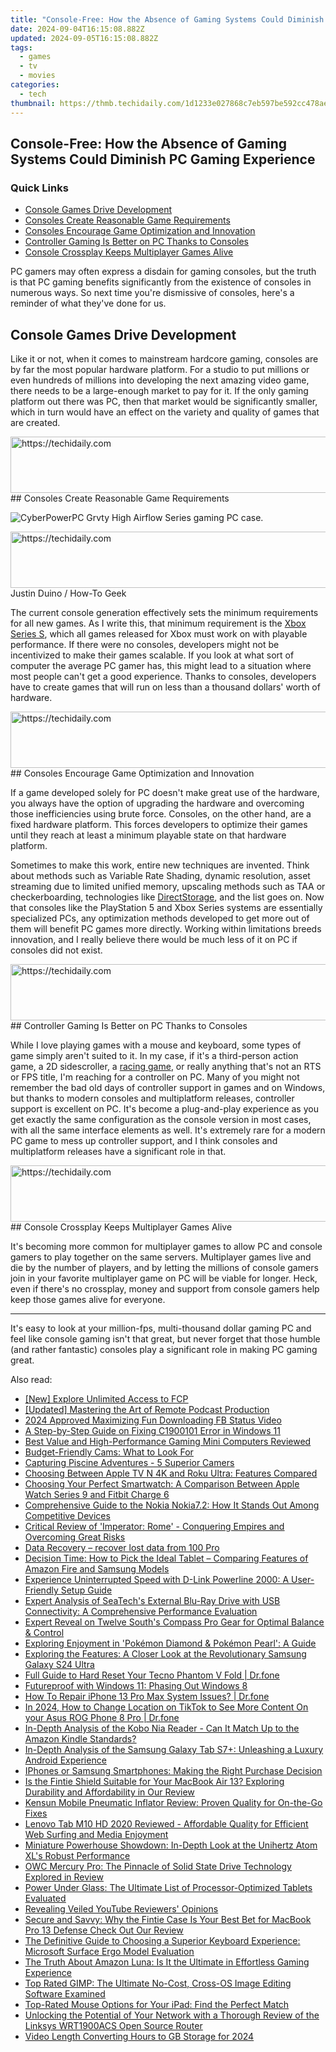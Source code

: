 ```yaml
---
title: "Console-Free: How the Absence of Gaming Systems Could Diminish PC Gaming Experience"
date: 2024-09-04T16:15:08.882Z
updated: 2024-09-05T16:15:08.882Z
tags:
  - games
  - tv
  - movies
categories:
  - tech
thumbnail: https://thmb.techidaily.com/1d1233e027868c7eb597be592cc478aeb7aba77b444eae6e981167865c0c0478.jpg
---
```


## Console-Free: How the Absence of Gaming Systems Could Diminish PC Gaming Experience

### Quick Links

* [Console Games Drive Development](https://screen-recording.techidaily.com/new-best-apps-to-modify-your-voice-on-commute-for-2024/)
* [Consoles Create Reasonable Game Requirements](https://tech-hub.techidaily.com/ais-generational-journey-into-falsehood-spreaders/)
* [Consoles Encourage Game Optimization and Innovation](https://fox-that.techidaily.com/disabling-ringback-tones-on-your-apple-tablet-a-guide-for-managing-iphone-ipad-connection-sounds/)
* [Controller Gaming Is Better on PC Thanks to Consoles](https://youtube-sure.techidaily.com/ring-the-costs-and-advantages-of-various-youtube-plans-for-2024/)
* [Console Crossplay Keeps Multiplayer Games Alive](https://tech-hub.techidaily.com/keep-content-safe-stop-bot-harvesters/)

 PC gamers may often express a disdain for gaming consoles, but the truth is that PC gaming benefits significantly from the existence of consoles in numerous ways. So next time you're dismissive of consoles, here's a reminder of what they've done for us.

##  Console Games Drive Development

 Like it or not, when it comes to mainstream hardcore gaming, consoles are by far the most popular hardware platform. For a studio to put millions or even hundreds of millions into developing the next amazing video game, there needs to be a large-enough market to pay for it. If the only gaming platform out there was PC, then that market would be significantly smaller, which in turn would have an effect on the variety and quality of games that are created.

<!-- affiliate ads begin -->
<a href="https://imp.i357552.net/c/5597632/1013424/11832" target="_top" id="1013424">
  <img src="//a.impactradius-go.com/display-ad/11832-1013424" border="0" alt="https://techidaily.com" width="728" height="90"/>
</a>
<img height="0" width="0" src="https://imp.i357552.net/i/5597632/1013424/11832" style="position:absolute;visibility:hidden;" border="0" />
<!-- affiliate ads end -->
##  Consoles Create Reasonable Game Requirements

![CyberPowerPC Grvty High Airflow Series gaming PC case.](https://static1.howtogeekimages.com/wordpress/wp-content/uploads/2023/10/52651356479_64da2bb7da_o.jpg) 

<!-- affiliate ads begin -->
<a href="https://appsumo.8odi.net/c/5597632/2043603/7443" target="_top" id="2043603">
  <img src="//a.impactradius-go.com/display-ad/7443-2043603" border="0" alt="https://techidaily.com" width="728" height="90"/>
</a>
<img height="0" width="0" src="https://appsumo.8odi.net/i/5597632/2043603/7443" style="position:absolute;visibility:hidden;" border="0" />
<!-- affiliate ads end -->
Justin Duino / How-To Geek

 The current console generation effectively sets the minimum requirements for all new games. As I write this, that minimum requirement is the [Xbox Series S](https://win11-tips.techidaily.com/addressing-vscode-shutdown-problems-on-windows-11/), which all games released for Xbox must work on with playable performance. If there were no consoles, developers might not be incentivized to make their games scalable. If you look at what sort of computer the average PC gamer has, this might lead to a situation where most people can't get a good experience. Thanks to consoles, developers have to create games that will run on less than a thousand dollars' worth of hardware.

<!-- affiliate ads begin -->
<a href="https://laganoo.pxf.io/c/5597632/1528688/16446" target="_top" id="1528688">
  <img src="//a.impactradius-go.com/display-ad/16446-1528688" border="0" alt="https://techidaily.com" width="728" height="90"/>
</a>
<img height="0" width="0" src="https://laganoo.pxf.io/i/5597632/1528688/16446" style="position:absolute;visibility:hidden;" border="0" />
<!-- affiliate ads end -->
##  Consoles Encourage Game Optimization and Innovation

 If a game developed solely for PC doesn't make great use of the hardware, you always have the option of upgrading the hardware and overcoming those inefficiencies using brute force. Consoles, on the other hand, are a fixed hardware platform. This forces developers to optimize their games until they reach at least a minimum playable state on that hardware platform.

 Sometimes to make this work, entire new techniques are invented. Think about methods such as Variable Rate Shading, dynamic resolution, asset streaming due to limited unified memory, upscaling methods such as TAA or checkerboarding, technologies like [DirectStorage](https://android-location.techidaily.com/3-effective-methods-to-fake-gps-location-on-android-for-your-lava-yuva-3-drfone-by-drfone-virtual/), and the list goes on. Now that consoles like the PlayStation 5 and Xbox Series systems are essentially specialized PCs, any optimization methods developed to get more out of them will benefit PC games more directly. Working within limitations breeds innovation, and I really believe there would be much less of it on PC if consoles did not exist.

<!-- affiliate ads begin -->
<a href="https://appsumo.8odi.net/c/5597632/2111982/7443" target="_top" id="2111982">
  <img src="//a.impactradius-go.com/display-ad/7443-2111982" border="0" alt="https://techidaily.com" width="728" height="90"/>
</a>
<img height="0" width="0" src="https://appsumo.8odi.net/i/5597632/2111982/7443" style="position:absolute;visibility:hidden;" border="0" />
<!-- affiliate ads end -->
##  Controller Gaming Is Better on PC Thanks to Consoles

 While I love playing games with a mouse and keyboard, some types of game simply aren't suited to it. In my case, if it's a third-person action game, a 2D sidescroller, a [racing game](https://android-location.techidaily.com/in-2024-how-to-fake-gps-on-android-without-mock-location-for-your-vivo-y36-drfone-by-drfone-virtual/), or really anything that's not an RTS or FPS title, I'm reaching for a controller on PC. Many of you might not remember the bad old days of controller support in games and on Windows, but thanks to modern consoles and multiplatform releases, controller support is excellent on PC. It's become a plug-and-play experience as you get exactly the same configuration as the console version in most cases, with all the same interface elements as well. It's extremely rare for a modern PC game to mess up controller support, and I think consoles and multiplatform releases have a significant role in that.

<!-- affiliate ads begin -->
<a href="https://aligracehair.sjv.io/c/5597632/1896560/19272" target="_top" id="1896560">
  <img src="//a.impactradius-go.com/display-ad/19272-1896560" border="0" alt="https://techidaily.com" width="728" height="90"/>
</a>
<img height="0" width="0" src="https://aligracehair.sjv.io/i/5597632/1896560/19272" style="position:absolute;visibility:hidden;" border="0" />
<!-- affiliate ads end -->
##  Console Crossplay Keeps Multiplayer Games Alive

 It's becoming more common for multiplayer games to allow PC and console gamers to play together on the same servers. Multiplayer games live and die by the number of players, and by letting the millions of console gamers join in your favorite multiplayer game on PC will be viable for longer. Heck, even if there's no crossplay, money and support from console gamers help keep those games alive for everyone.

---

 It's easy to look at your million-fps, multi-thousand dollar gaming PC and feel like console gaming isn't that great, but never forget that those humble (and rather fantastic) consoles play a significant role in making PC gaming great.

<ins class="adsbygoogle"
     style="display:block"
     data-ad-format="autorelaxed"
     data-ad-client="ca-pub-7571918770474297"
     data-ad-slot="1223367746"></ins>



<ins class="adsbygoogle"
     style="display:block"
     data-ad-client="ca-pub-7571918770474297"
     data-ad-slot="8358498916"
     data-ad-format="auto"
     data-full-width-responsive="true"></ins>

<span class="atpl-alsoreadstyle">Also read:</span>
<div><ul>
<li><a href="https://some-techniques.techidaily.com/new-explore-unlimited-access-to-fcp/"><u>[New] Explore Unlimited Access to FCP</u></a></li>
<li><a href="https://on-screen-recording.techidaily.com/updated-mastering-the-art-of-remote-podcast-production/"><u>[Updated] Mastering the Art of Remote Podcast Production</u></a></li>
<li><a href="https://facebook-video-recording.techidaily.com/2024-approved-maximizing-fun-downloading-fb-status-video/"><u>2024 Approved  Maximizing Fun  Downloading FB Status Video</u></a></li>
<li><a href="https://network-issues.techidaily.com/a-step-by-step-guide-on-fixing-c1900101-error-in-windows-11/"><u>A Step-by-Step Guide on Fixing C1900101 Error in Windows 11</u></a></li>
<li><a href="https://buynow-help.techidaily.com/best-value-and-high-performance-gaming-mini-computers-reviewed/"><u>Best Value and High-Performance Gaming Mini Computers Reviewed</u></a></li>
<li><a href="https://buynow-help.techidaily.com/budget-friendly-cams-what-to-look-for/"><u>Budget-Friendly Cams: What to Look For</u></a></li>
<li><a href="https://extra-resources.techidaily.com/capturing-piscine-adventures-5-superior-camers/"><u>Capturing Piscine Adventures - 5 Superior Camers</u></a></li>
<li><a href="https://buynow-help.techidaily.com/choosing-between-apple-tv-n-4k-and-roku-ultra-features-compared/"><u>Choosing Between Apple TV N 4K and Roku Ultra: Features Compared</u></a></li>
<li><a href="https://buynow-help.techidaily.com/choosing-your-perfect-smartwatch-a-comparison-between-apple-watch-series-9-and-fitbit-charge-6/"><u>Choosing Your Perfect Smartwatch: A Comparison Between Apple Watch Series 9 and Fitbit Charge 6</u></a></li>
<li><a href="https://buynow-help.techidaily.com/comprehensive-guide-to-the-nokia-nokia72-how-it-stands-out-among-competitive-devices/"><u>Comprehensive Guide to the Nokia Nokia7.2: How It Stands Out Among Competitive Devices</u></a></li>
<li><a href="https://buynow-help.techidaily.com/critical-review-of-imperator-rome-conquering-empires-and-overcoming-great-risks/"><u>Critical Review of 'Imperator: Rome' - Conquering Empires and Overcoming Great Risks</u></a></li>
<li><a href="https://phone-solutions.techidaily.com/data-recovery-recover-lost-data-from-100-pro-by-fonelab-android-recover-data/"><u>Data Recovery – recover lost data from 100 Pro</u></a></li>
<li><a href="https://buynow-help.techidaily.com/decision-time-how-to-pick-the-ideal-tablet-comparing-features-of-amazon-fire-and-samsung-models/"><u>Decision Time: How to Pick the Ideal Tablet – Comparing Features of Amazon Fire and Samsung Models</u></a></li>
<li><a href="https://buynow-help.techidaily.com/experience-uninterrupted-speed-with-d-link-powerline-2000-a-user-friendly-setup-guide/"><u>Experience Uninterrupted Speed with D-Link Powerline 2000: A User-Friendly Setup Guide</u></a></li>
<li><a href="https://buynow-help.techidaily.com/expert-analysis-of-seatechs-external-blu-ray-drive-with-usb-connectivity-a-comprehensive-performance-evaluation/"><u>Expert Analysis of SeaTech's External Blu-Ray Drive with USB Connectivity: A Comprehensive Performance Evaluation</u></a></li>
<li><a href="https://buynow-help.techidaily.com/expert-reveal-on-twelve-souths-compass-pro-gear-for-optimal-balance-and-control/"><u>Expert Reveal on Twelve South's Compass Pro Gear for Optimal Balance & Control</u></a></li>
<li><a href="https://buynow-help.techidaily.com/exploring-enjoyment-in-pokemon-diamond-and-pokemon-pearl-a-guide/"><u>Exploring Enjoyment in 'Pokémon Diamond & Pokémon Pearl': A Guide</u></a></li>
<li><a href="https://buynow-help.techidaily.com/exploring-the-features-a-closer-look-at-the-revolutionary-samsung-galaxy-s24-ultra/"><u>Exploring the Features: A Closer Look at the Revolutionary Samsung Galaxy S24 Ultra</u></a></li>
<li><a href="https://techidaily.com/full-guide-to-hard-reset-your-tecno-phantom-v-fold-drfone-by-drfone-reset-android-reset-android/"><u>Full Guide to Hard Reset Your Tecno Phantom V Fold | Dr.fone</u></a></li>
<li><a href="https://buynow-help.techidaily.com/futureproof-with-windows-11-phasing-out-windows-8/"><u>Futureproof with Windows 11: Phasing Out Windows 8</u></a></li>
<li><a href="https://blog-min.techidaily.com/how-to-repair-iphone-13-pro-max-system-issues-drfone-by-drfone-ios-system-repair-ios-system-repair/"><u>How To Repair iPhone 13 Pro Max System Issues? | Dr.fone</u></a></li>
<li><a href="https://location-social.techidaily.com/in-2024-how-to-change-location-on-tiktok-to-see-more-content-on-your-asus-rog-phone-8-pro-drfone-by-drfone-virtual-android/"><u>In 2024, How to Change Location on TikTok to See More Content On your Asus ROG Phone 8 Pro | Dr.fone</u></a></li>
<li><a href="https://buynow-help.techidaily.com/in-depth-analysis-of-the-kobo-nia-reader-can-it-match-up-to-the-amazon-kindle-standards/"><u>In-Depth Analysis of the Kobo Nia Reader - Can It Match Up to the Amazon Kindle Standards?</u></a></li>
<li><a href="https://buynow-help.techidaily.com/in-depth-analysis-of-the-samsung-galaxy-tab-s7plus-unleashing-a-luxury-android-experience/"><u>In-Depth Analysis of the Samsung Galaxy Tab S7+: Unleashing a Luxury Android Experience</u></a></li>
<li><a href="https://buynow-help.techidaily.com/iphones-or-samsung-smartphones-making-the-right-purchase-decision/"><u>IPhones or Samsung Smartphones: Making the Right Purchase Decision</u></a></li>
<li><a href="https://buynow-help.techidaily.com/is-the-fintie-shield-suitable-for-your-macbook-air-13-exploring-durability-and-affordability-in-our-review/"><u>Is the Fintie Shield Suitable for Your MacBook Air 13? Exploring Durability and Affordability in Our Review</u></a></li>
<li><a href="https://buynow-help.techidaily.com/kensun-mobile-pneumatic-inflator-review-proven-quality-for-on-the-go-fixes/"><u>Kensun Mobile Pneumatic Inflator Review: Proven Quality for On-the-Go Fixes</u></a></li>
<li><a href="https://buynow-help.techidaily.com/lenovo-tab-m10-hd-2020-reviewed-affordable-quality-for-efficient-web-surfing-and-media-enjoyment/"><u>Lenovo Tab M10 HD 2020 Reviewed - Affordable Quality for Efficient Web Surfing and Media Enjoyment</u></a></li>
<li><a href="https://buynow-help.techidaily.com/miniature-powerhouse-showdown-in-depth-look-at-the-unihertz-atom-xls-robust-performance/"><u>Miniature Powerhouse Showdown: In-Depth Look at the Unihertz Atom XL's Robust Performance</u></a></li>
<li><a href="https://buynow-help.techidaily.com/owc-mercury-pro-the-pinnacle-of-solid-state-drive-technology-explored-in-review/"><u>OWC Mercury Pro: The Pinnacle of Solid State Drive Technology Explored in Review</u></a></li>
<li><a href="https://buynow-help.techidaily.com/power-under-glass-the-ultimate-list-of-processor-optimized-tablets-evaluated/"><u>Power Under Glass: The Ultimate List of Processor-Optimized Tablets Evaluated</u></a></li>
<li><a href="https://fox-links.techidaily.com/revealing-veiled-youtube-reviewers-opinions/"><u>Revealing Veiled YouTube Reviewers' Opinions</u></a></li>
<li><a href="https://buynow-help.techidaily.com/secure-and-savvy-why-the-fintie-case-is-your-best-bet-for-macbook-pro-13-defense-check-out-our-review/"><u>Secure and Savvy: Why the Fintie Case Is Your Best Bet for MacBook Pro 13 Defense Check Out Our Review</u></a></li>
<li><a href="https://buynow-help.techidaily.com/the-definitive-guide-to-choosing-a-superior-keyboard-experience-microsoft-surface-ergo-model-evaluation/"><u>The Definitive Guide to Choosing a Superior Keyboard Experience: Microsoft Surface Ergo Model Evaluation</u></a></li>
<li><a href="https://buynow-help.techidaily.com/the-truth-about-amazon-luna-is-it-the-ultimate-in-effortless-gaming-experience/"><u>The Truth About Amazon Luna: Is It the Ultimate in Effortless Gaming Experience</u></a></li>
<li><a href="https://buynow-help.techidaily.com/top-rated-gimp-the-ultimate-no-cost-cross-os-image-editing-software-examined/"><u>Top Rated GIMP: The Ultimate No-Cost, Cross-OS Image Editing Software Examined</u></a></li>
<li><a href="https://buynow-help.techidaily.com/top-rated-mouse-options-for-your-ipad-find-the-perfect-match/"><u>Top-Rated Mouse Options for Your iPad: Find the Perfect Match</u></a></li>
<li><a href="https://buynow-help.techidaily.com/unlocking-the-potential-of-your-network-with-a-thorough-review-of-the-linksys-wrt1900acs-open-source-router/"><u>Unlocking the Potential of Your Network with a Thorough Review of the Linksys WRT1900ACS Open Source Router</u></a></li>
<li><a href="https://fox-cloud.techidaily.com/video-length-converting-hours-to-gb-storage-for-2024/"><u>Video Length  Converting Hours to GB Storage for 2024</u></a></li>
</ul></div>
